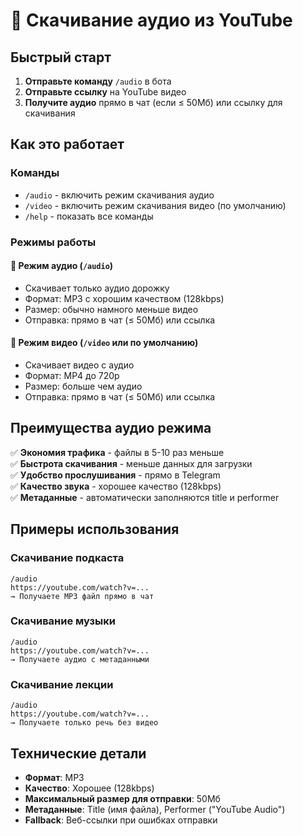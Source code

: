 # 🎵 Скачивание аудио из YouTube

## Быстрый старт

1. **Отправьте команду** `/audio` в бота
2. **Отправьте ссылку** на YouTube видео
3. **Получите аудио** прямо в чат (если ≤ 50Мб) или ссылку для скачивания

## Как это работает

### Команды

- `/audio` - включить режим скачивания аудио
- `/video` - включить режим скачивания видео (по умолчанию)
- `/help` - показать все команды

### Режимы работы

#### 🎵 Режим аудио (`/audio`)

- Скачивает только аудио дорожку
- Формат: MP3 с хорошим качеством (128kbps)
- Размер: обычно намного меньше видео
- Отправка: прямо в чат (≤ 50Мб) или ссылка

#### 🎥 Режим видео (`/video` или по умолчанию)

- Скачивает видео с аудио
- Формат: MP4 до 720p
- Размер: больше чем аудио
- Отправка: прямо в чат (≤ 50Мб) или ссылка

## Преимущества аудио режима

✅ **Экономия трафика** - файлы в 5-10 раз меньше  
✅ **Быстрота скачивания** - меньше данных для загрузки  
✅ **Удобство прослушивания** - прямо в Telegram  
✅ **Качество звука** - хорошее качество (128kbps)  
✅ **Метаданные** - автоматически заполняются title и performer

## Примеры использования

### Скачивание подкаста

```
/audio
https://youtube.com/watch?v=...
→ Получаете MP3 файл прямо в чат
```

### Скачивание музыки

```
/audio
https://youtube.com/watch?v=...
→ Получаете аудио с метаданными
```

### Скачивание лекции

```
/audio
https://youtube.com/watch?v=...
→ Получаете только речь без видео
```

## Технические детали

- **Формат**: MP3
- **Качество**: Хорошее (128kbps)
- **Максимальный размер для отправки**: 50Мб
- **Метаданные**: Title (имя файла), Performer ("YouTube Audio")
- **Fallback**: Веб-ссылки при ошибках отправки
